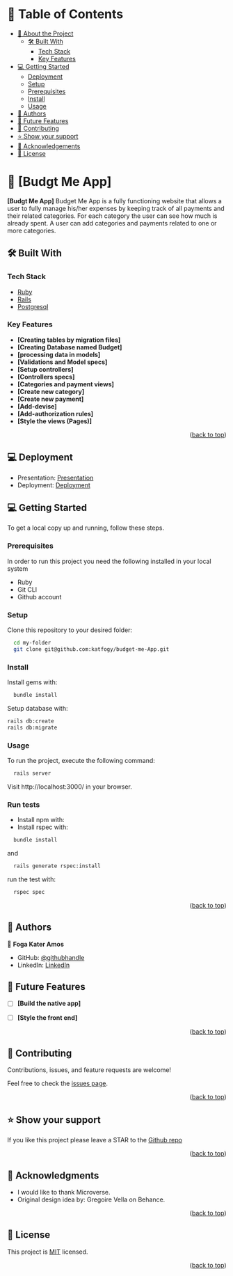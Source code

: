 <!-- TABLE OF CONTENTS -->

# 📗 Table of Contents

- [📖 About the Project](#about-project)
  - [🛠 Built With](#built-with)
    - [Tech Stack](#tech-stack)
    - [Key Features](#key-features)
- [💻 Getting Started](#getting-started)
  - [Deployment](#setup)
  - [Setup](#setup)
  - [Prerequisites](#prerequisites)
  - [Install](#install)
  - [Usage](#usage)
- [👥 Authors](#authors)
- [🔭 Future Features](#future-features)
- [🤝 Contributing](#contributing)
- [⭐️ Show your support](#support)
- [🙏 Acknowledgements](#acknowledgements)
- [📝 License](#license)

<!-- PROJECT DESCRIPTION -->

# 📖 [Budgt Me App] <a name="about-project"></a>

**[Budgt Me App]** Budget Me App is a fully functioning website that allows a user to fully manage his/her expenses by keeping track of all payments and their related categories. For each category the user can see how much is already spent. A user can add categories and payments related to one or more categories.

## 🛠 Built With <a name="built-with"></a>

### Tech Stack <a name="tech-stack"></a>

  <ul>
    <li><a href="https://www.ruby-lang.org/en/">Ruby</a></li>
    <li><a href="https://www.ruby-lang.org/en/">Rails</a></li>
    <li><a href="https://www.ruby-lang.org/en/">Postgresql</a></li>
  </ul>

<!-- Features -->

### Key Features <a name="key-features"></a>

- **[Creating tables by migration files]**
- **[Creating Database named Budget]**
- **[processing data in models]**
- **[Validations and Model specs]**
- **[Setup controllers]**
- **[Controllers specs]**
- **[Categories and payment views]**
- **[Create new category]**
- **[Create new payment]**
- **[Add-devise]**
- **[Add-authorization rules]**
- **[Style the views (Pages)]**


<p align="right">(<a href="#readme-top">back to top</a>)</p>

## 💻 Deployment <a name="getting-started"></a>
- Presentation: [Presentation](https://drive.google.com/file/d/1Y0sH7urTL8KB-E9qrLPqthG1H7g1D2u1/view?usp=sharing)
- Deployment: [Deployment](https://budget-app-gwxd.onrender.com)
<!-- GETTING STARTED -->

## 💻 Getting Started <a name="getting-started"></a>

To get a local copy up and running, follow these steps.

### Prerequisites

In order to run this project you need the following installed in your local system

<ul>
<li>Ruby</li>
<li>Git CLI</li>
<li>Github account</li>
</ul>

### Setup

Clone this repository to your desired folder:

```sh
  cd my-folder
  git clone git@github.com:katfogy/budget-me-App.git
```

### Install

Install gems with:

```sh
  bundle install
```

Setup database with:

```sh
rails db:create
rails db:migrate
```

### Usage

To run the project, execute the following command:

```sh
  rails server
```
Visit http://localhost:3000/ in your browser.

### Run tests

-  Install npm with:
-  Install rspec with:
```sh
  bundle install
```
and

```sh
  rails generate rspec:install
```

run the test with:
```sh
  rspec spec
```
<p align="right">(<a href="#readme-top">back to top</a>)</p>

<!-- AUTHORS -->

## 👥 Authors <a name="authors"></a>

👤 **Foga Kater Amos**

- GitHub: [@githubhandle](https://github.com/katfogy)
- LinkedIn: [LinkedIn](https://www.linkedin.com/in/foga-amos-2b5371103/)


<!-- FUTURE FEATURES -->

## 🔭 Future Features <a name="future-features"></a>

- [ ] **[Build the native app]**
- [ ] **[Style the front end]**



<p align="right">(<a href="#readme-top">back to top</a>)</p>

<!-- CONTRIBUTING -->

## 🤝 Contributing <a name="contributing"></a>

Contributions, issues, and feature requests are welcome!

Feel free to check the [issues page](https://github.com/katfogy/budget-me-App/issues).

<p align="right">(<a href="#readme-top">back to top</a>)</p>

<!-- SUPPORT -->

## ⭐️ Show your support <a name="support"></a>

If you like this project please leave a STAR to the [Github repo](https://github.com/katfogy/budget-me-App/)

<p align="right">(<a href="#readme-top">back to top</a>)</p>

<!-- ACKNOWLEDGEMENTS -->

## 🙏 Acknowledgments <a name="acknowledgements"></a>

-  I would like to thank Microverse.
-  Original design idea by: Gregoire Vella on Behance.

<p align="right">(<a href="#readme-top">back to top</a>)</p>

<!-- LICENSE -->

## 📝 License <a name="license"></a>

This project is [MIT](./LICENSE) licensed.


<p align="right">(<a href="#readme-top">back to top</a>)</p>